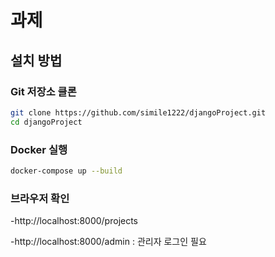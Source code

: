 # 과제

## 설치 방법
### Git 저장소 클론
```bash
git clone https://github.com/simile1222/djangoProject.git
cd djangoProject
```
### Docker 실행
```bash
docker-compose up --build
```
### 브라우저 확인
-http://localhost:8000/projects


-http://localhost:8000/admin : 관리자 로그인 필요
